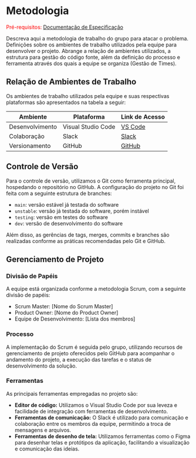 # Metodologia

<span style="color:red">Pré-requisitos: <a href="2-Especificação do Projeto.md"> Documentação de Especificação</a></span>

Descreva aqui a metodologia de trabalho do grupo para atacar o problema. Definições sobre os ambientes de trabalho utilizados pela equipe para desenvolver o projeto. Abrange a relação de ambientes utilizados, a estrutura para gestão do código fonte, além da definição do processo e ferramenta através dos quais a equipe se organiza (Gestão de Times).

## Relação de Ambientes de Trabalho

Os ambientes de trabalho utilizados pela equipe e suas respectivas plataformas são apresentados na tabela a seguir:

| Ambiente     | Plataforma        | Link de Acesso                    |
|--------------|-------------------|-----------------------------------|
| Desenvolvimento | Visual Studio Code | [VS Code](https://code.visualstudio.com/) |
| Colaboração  | Slack             | [Slack](https://slack.com/)      |
| Versionamento| GitHub            | [GitHub](https://github.com/)     |

## Controle de Versão

Para o controle de versão, utilizamos o Git como ferramenta principal, hospedando o repositório no GitHub. A configuração do projeto no Git foi feita com a seguinte estrutura de branches:

- `main`: versão estável já testada do software
- `unstable`: versão já testada do software, porém instável
- `testing`: versão em testes do software
- `dev`: versão de desenvolvimento do software

Além disso, as gerências de tags, merges, commits e branches são realizadas conforme as práticas recomendadas pelo Git e GitHub.

## Gerenciamento de Projeto

### Divisão de Papéis

A equipe está organizada conforme a metodologia Scrum, com a seguinte divisão de papéis:

- Scrum Master: [Nome do Scrum Master]
- Product Owner: [Nome do Product Owner]
- Equipe de Desenvolvimento: [Lista dos membros]

### Processo

A implementação do Scrum é seguida pelo grupo, utilizando recursos de gerenciamento de projeto oferecidos pelo GitHub para acompanhar o andamento do projeto, a execução das tarefas e o status de desenvolvimento da solução.

### Ferramentas

As principais ferramentas empregadas no projeto são:

- **Editor de código:** Utilizamos o Visual Studio Code por sua leveza e facilidade de integração com ferramentas de desenvolvimento.
- **Ferramentas de comunicação:** O Slack é utilizado para comunicação e colaboração entre os membros da equipe, permitindo a troca de mensagens e arquivos.
- **Ferramentas de desenho de tela:** Utilizamos ferramentas como o Figma para desenhar telas e protótipos da aplicação, facilitando a visualização e comunicação das ideias.

